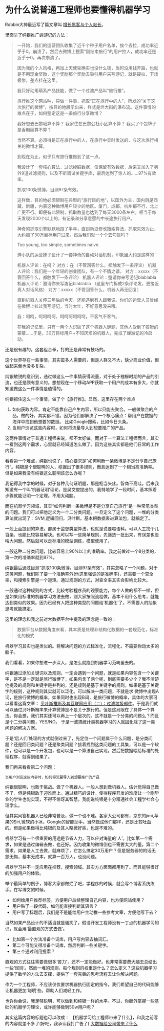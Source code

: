 # 为什么说普通工程师也要懂得机器学习



Robbin大神最近写了篇文章叫 [增长黑客与个人站长](http://t.cn/RyEl0yZ)。

里面举了纯银推广蝉游记的方法：

> 一开始，我们的运营团队收集了近千个种子用户名单，挨个去拉，成功率近乎于0。崩溃了。然后去微博上搜索“刚结束旅行”的用户拉人，成功率还是近乎于0。再次崩溃了。
> 
> 因为我的个人风格，再加上天使轮确实也没什么钱，当时没用钱开路，也就是不用现金奖励，这个奖励那个奖励去吸引用户来写游记，就是硬拉，下场极惨，差点挂在这里。
> 
> 我只好动用萌系产品技能，做了一个过渡产品叫“旅行推”。
> 
> 旅行推这个网站呐，只做一件事，抓取“正在旅行中的人”，所发的“关于这次旅行的微博”，按目的地展示出来，样式是烂大街的瀑布流。这件事情的难点在于，如何鉴定这是一条旅行分享微博？
> 
> 我好想去巴黎哦算不算？
> 我家住在巴黎公社小区算不算？
> 我买了个包牌子是香榭丽算不算？
> 
> 当然不算。必须得是正在旅行中的人，在旅行中实时发送的，与这次旅行相关的微博才算。
> 
> 到现在为止，似乎只有旅行推做到了这一点。
> 
> 我设计了一套核心算法，过滤掉脏数据，仅保留有效数据，后来又加入了另外9道过滤规则，以及不断调试关键字库，最后达到了惊人的……97%有效率。
> 
> 抓取100条微博，目测97条有效。
> 
> 这样做，目的地必须限制在典型的“旅行目的地”，以国外为主，国内则是西藏，新疆，内蒙这种微博用户较少的地区。厦门，成都，杭州都不行，北上广更不行。即便有此限制，抓取数量也达到了每天3000条左右，相当于每天发现2000个以上的，有记录和分享意愿的中长途旅行用户。
> 
> 神奇的抓取引擎默默地跑了半年，直到新浪修改搜索算法，抓取失效为止，大约抓了30万目标用户过来。然后我们就一个个去勾搭吗？
> 
> Too young, too simple, sometimes naive.
> 
> 蝉小队的运营妹子设计了一套神奇的自动对话机制，印象里大约是这样的：
> 
> 机器人评论：在吗？
> 对方：在（不管回答什么，都触发下一条评论）
> 机器人评论：我们是一个年轻的创业团队，有一个不情之请。
> 对方：xxxxx（不管回答什么，都触发下一条评论）
> 机器人评论：邀请你来写游记blablabla
> 机器人评论：邀请你来写游记blablabla
> （这里专门拆成2条评论发，更接近真人对话风格）
> 对方：xxxxx（不管回答什么，机器人再无回复）
> 
> 直到机器人关停三年后的今天，还能遇到有人跟我说，你们的运营人员曾经在微博上拉过我写游记，当时太忙，不好意思没来哦。
> 
> 我：呵呵，呵呵呵呵，呵呵呵呵呵呵，不客气不客气。
> 
> 在我的记忆里，只有一两个人识破了这个机器人谜题，其他人受到了狡猾的蒙蔽……于是，30万目标用户+不知厌烦的机器人，完成了蝉游记的冷启动。
		
还是很有趣的。这套组合拳，打的还是非常有技巧的。

这个世界存在一些事情，其实蛮多人需要的，但是人群又不大，缺少商业价值，但做起来倒也没多复杂。

纯银敏锐的意识到，通过做这么一件事情获得流量，对于处于襁褓时期的产品的引流，也还是颇有意义的。想想现在一个移动APP获取一个用户的成本有多大，你就知道做这么一件事情是值得的。

纯银抓住这么一个事情，做了个【旅行推】。显然，这里存在两个难点

1. 如何获取内容。肯定不能靠自己产生内容，所以只能去聚合。一般做聚合的产品，做的好，其实都不错。因为他们都解决了一个核心痛点：帮用户在数据的海洋中找到他想要的数据。 比如Google搜索，比如今日头条。
2. 当用户浏览这些内容时，如何将流量导入到想要推广的产品。

这两件事情对于普通工程师来说，都不太好做。而对于一个算法工程师而言，其实一看到这两个需求，心里就已经知道怎么做了。因为这些其实都是他们日常的工作内容。

看看第一个难点，纯银也说了，核心要求是“如何判断一条微博是不是分享自己旅行“。纯银是个很聪明的人，挖掘出了很多规则，而且达到了一个相当高准确率。但是如果我没有纯银这么聪明该怎么办呢？

我记得我中学的时候，对于各种几何证明题，那是相当头疼。智商不高哇。后来我知道有一个叫‘机器证明’理论，是吴文俊提出的，我特地学了一段时间，基本照着步骤就能证明一个定理。不用太动脑。

而在机器学习领域，其实“如何判断一条微博是不是分享自己旅行“是一种常见类型的问题。我们可以把他定义为一个二分类问题。一旦定义了这个问题，一堆的分类算法就出现了：SVM,逻辑回归，贝叶斯。基本把数据丢进算法包，就搞定了。

一般上面提到的算法，都属于监督类型算法，也就是说要喂语料。可以人工找个几百条，也能比较容易解决。也可以写一些简单规则，先筛选一批出来，有误差也没啥大问题。然后就可以走标准的模型训练，模型使用了。

一般这种二分类问题，比较容易上90%以上的准确率。我之前做过一个8分类的，第一次的准确率就到87%。

纯银最后通过目测“抓取100条微博，目测97条有效”，其实忽略了一个问题，对于这类问题，我们除了要一个准确率外(他这里强调的是准确率)，还需要一个查全率，和搜索引擎是一个道理。通过规则的方式，对查全率其实会影响比较大。

一般通过这种规则的方式，比较考验程序员的观察能力，每个人做的都不一样，但是如果用标准的机器学习方法去做，则大家按照流程做，基本不用什么思考，就能达到类似的效果。因为已经有人把这种类型的问题给‘机器化’了。不需要人的抽象思考就能搞定。

这里的理念和我之前对大数据平台中提及的理念是一致的：

> 数据平台从数据角度来看，其本质是处理非结构化数据的一套规范化，标准化的模式

机器学习其实也是类似的。将解决问题的方式标准化，流程化，不需要你动太多的脑子。

我们看看，如果你想进一步深入，是怎么就跑到机器学习范畴里去的。

纯银通过添加关键词以及规则，一定会遇到一个问题，就是如果内容包含一个关键字，是不是一定就是旅行微博了，如果包含了两个呢，到底需要多少个？我不清楚他提及的规则和关键字是并列的，还是规则是基于关键字的规则。如果是基于关键字的规则，这种规则其实就可以泛化。可以解决一类问题，不就是求 微博中出现A词，是旅行微博的概率，如果同时也出现B词，是旅行微博的概率，具体的大家可以看看这篇文章： [贝叶斯推断及其互联网应用（二）：过滤垃圾邮件](http://www.ruanyifeng.com/blog/2011/08/bayesian_inference_part_two.html)。于是我们就可以通过贝叶斯概率来计算微博是不是关于旅行的。但是这局限在了具体一个算法。你会想，我们其实还可以再上一个层次的。这不就是一个分类的问题么？而且是个二分类问题，YES/NO。 于是一波搞统计类机器学习的人就固化除了这一类问题的解决方案。

于是‘后人们’处理的方式就倒过来了，先定位一个问题属于什么问题，是分类问题？还是回归类问题？还是聚类问题？接着找到这类问题的工具集，可以是一个软件，也可以是一个开发包，也可以是一个算法自己实现。然后把数据喂给标准的处理程序，就得到结果了。

我们再来看看第二个问题：

    当用户浏览这些内容时，如何将流量导入到想要推广的产品

纯银很聪明，也敢于挑战。做了个机器人。一般人想到做机器人，估计觉得自己做不了，但是纯银敢于迎难而上。通过精巧的设计，使得程序开发的难度让一个刚毕业的学生也能实现，不得不惊讶其智慧。我能说纯银是十分精通社会工程学社会心理学么。

但其实问答机器人已经非常普及，做一个也不难。各家大公司都有，京东的jimi,苹果的Siri,微软的小冰，Google的智能助手。当然做成他们那样，还是比较吐血的。但是如果做得比纯银的及其人略微好些，也是不难的。

机器学习有一个很重要的用途是节省人力，可以应对海量的‘人’。比如第一个需求，如果是通过编辑去做，也还好。因为收集的微博倒也不需要太大的量。第二个需求，如果是人工去做，就麻烦了，它怎么搞定30万用户？但是服务器的的话无怨无悔，基本无成本，就算一百万人，也没问题。

机器学习并不一定应用在推荐，搜索领域。其实方方面面都用到了。而且能够很好的加强用户的体验。

举个最简单的例子，博客大家都做烂了吧，学程序的时候，就会写个博客系统练手。在写博文的时候，

* 如何给用户推荐标签，方便用户后续整理自己内容，也方便网站使用？
* 用户贴了一段代码，如何能直接判断其语言？
* 用户写了标题后，我们是不是能给用户主动推一些参考文章，方便他写下去？

当然如果产品设计的不适当就是骚扰了。假设开发工程师没有一丁点的机器学习知识，就会用‘最直观的方式去做’。

* 比如第一个方法准备个词库，用户写内容去抽词汇。
* 第二个可能又得准备个词库，然后判断一些关键字。
* 第三个通过利用搜索？

直观的方式往往需要做很多‘苦力’，还不一定能做好。也非常需要费大脑去总结出一些‘规则’。然而一堆的规则，每个规则的权重是什么？怎么定义？这些机器学习提供了数学的方法去支撑，提供了一套完善的思考流程去让你解决问题。

作为一个工程师，不应该仅仅要求机器执行固定的指令，我们希望自己的代码能够让机器更加‘聪明’些。帮助人们减轻工作。

也许你会说，我足够聪明，可以做到和纯银一样的水平。不过，你额外掌握一些基础的机器学习理论，或许能够做到50w用户呢？

其实这篇内容的标题也可以改成： 【机器学习给工程师带来了什么】，和我之前写的内容就差不多了(好吧，我承认我打广告了) [大数据给公司带来了什么](https://github.com/allwefantasy/my-life/blob/master/what-big-data-brought.md)








